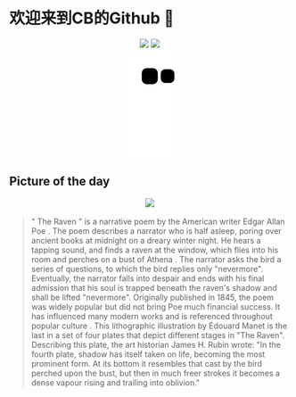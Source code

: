 
# 欢迎来到CB的Github 👋

<div align="center">
  <img height="137px" src="https://github-readme-stats.vercel.app/api?username=SuperCB&show_icons=true&theme=radical" />
  <img height="137px" src="https://github-readme-stats.vercel.app/api/top-langs/?username=SuperCB&hide_title=true&hide_border=true&layout=compact&langs_count=6&text_color=000&icon_color=fff" />
</div>


<div align="center">
    <img src="./contribution-snake/github-contribution-grid-snake.svg" />
</div>



## Picture of the day
<div align="center">
  <img width=400px src="https://upload.wikimedia.org/wikipedia/commons/thumb/e/e5/Raven_Manet_E2_corrected.jpg/600px-Raven_Manet_E2_corrected.jpg" />
</div>

>" The Raven " is a  narrative poem  by the American writer  Edgar Allan Poe . The poem describes a narrator who is half asleep, poring over ancient books at midnight on a dreary winter night. He hears a tapping sound, and finds a  raven  at the window, which flies into his room and perches on a bust of  Athena . The narrator asks the bird a series of questions, to which the bird replies only "nevermore". Eventually, the narrator falls into despair and ends with his final admission that his soul is trapped beneath the raven's shadow and shall be lifted "nevermore". Originally published in 1845, the poem was widely popular but did not bring Poe much financial success. It has influenced many modern works and  is referenced throughout popular culture . This  lithographic  illustration by  Édouard Manet  is the last in a set of four plates that depict different stages in "The Raven". Describing this plate, the art historian  James H. Rubin  wrote: "In the fourth plate, shadow has itself taken on life, becoming the most prominent form. At its bottom it resembles that cast by the bird perched upon the bust, but then in much freer strokes it becomes a dense vapour rising and trailing into oblivion."


